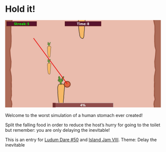 # Hold it!

![Screenshot for "Hold it!"](multimedia/screenshot.jpg)

Welcome to the worst simulation of a human stomach ever created!

Split the falling food in order to reduce the host’s hurry for going to the toilet but remember: you are only delaying the inevitable!

This is an entry for [Ludum Dare #50](https://ldjam.com/events/ludum-dare/50) and [Island Jam VIII](https://itch.io/jam/island-jam-viii). Theme: Delay the inevitable
